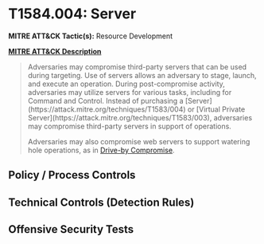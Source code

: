 # T1584.004: Server
**MITRE ATT&CK Tactic(s):** Resource Development

**[MITRE ATT&CK Description](https://attack.mitre.org/techniques/T1584/004)**
<blockquote>Adversaries may compromise third-party servers that can be used during targeting. Use of servers allows an adversary to stage, launch, and execute an operation. During post-compromise activity, adversaries may utilize servers for various tasks, including for Command and Control. Instead of purchasing a [Server](https://attack.mitre.org/techniques/T1583/004) or [Virtual Private Server](https://attack.mitre.org/techniques/T1583/003), adversaries may compromise third-party servers in support of operations.

Adversaries may also compromise web servers to support watering hole operations, as in [Drive-by Compromise](https://attack.mitre.org/techniques/T1189).</blockquote>
## Policy / Process Controls
## Technical Controls (Detection Rules)

## Offensive Security Tests
